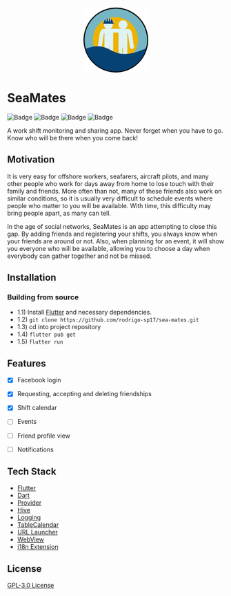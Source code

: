<p align="center">
<img height="150" src="assets/icon.png"/>
</p>

# SeaMates
![Badge](https://img.shields.io/github/workflow/status/rodrigo-sp17/sea-mates/Build%20APK)
![Badge](https://img.shields.io/github/v/release/rodrigo-sp17/sea-mates)
![Badge](https://img.shields.io/github/last-commit/rodrigo-sp17/sea-mates)
![Badge](https://img.shields.io/github/issues/rodrigo-sp17/sea-mates)

A work shift monitoring and sharing app. Never forget when you have to go. Know who will be there when you come back!


## Motivation

It is very easy for offshore workers, seafarers, aircraft pilots, and many other people who work for days away
from home to lose touch with their family and friends. More often than not, many of these friends also work on similar
conditions, so it is usually very difficult to schedule events where people who matter to you will be available. With
time, this difficulty may bring people apart, as many can tell.

In the age of social networks, SeaMates is an app attempting to close this gap. By adding friends and registering your
shifts, you always know when your friends are around or not. Also, when planning for an event, it will show you everyone
who will be available, allowing you to choose a day when everybody can gather together and not be missed.


## Installation
### Building from source
- 1.1) Install [Flutter](https://flutter.dev/docs/get-started/install) and necessary dependencies.
- 1.2) `git clone https://github.com/rodrigo-sp17/sea-mates.git`
- 1.3) cd into project repository
- 1.4) `flutter pub get`
- 1.5) `flutter run`


## Features
- [x] Facebook login
- [x] Requesting, accepting and deleting friendships
- [x] Shift calendar
- [ ] Events
- [ ] Friend profile view
- [ ] Notifications


## Tech Stack
- [Flutter](https://flutter.dev/)
- [Dart](https://dart.dev/)
- [Provider](https://pub.dev/packages/provider)
- [Hive](https://pub.dev/packages/hive)
- [Logging](https://pub.dev/packages/logging) 
- [TableCalendar](https://pub.dev/packages/table_calendar)
- [URL Launcher](https://pub.dev/packages/url_launcher)
- [WebView](https://pub.dev/packages/webview_flutter)
- [i18n Extension](https://pub.dev/packages/i18n_extension)

## License
[GPL-3.0 License](https://github.com/rodrigo-sp17/sea-mates/COPYING)
